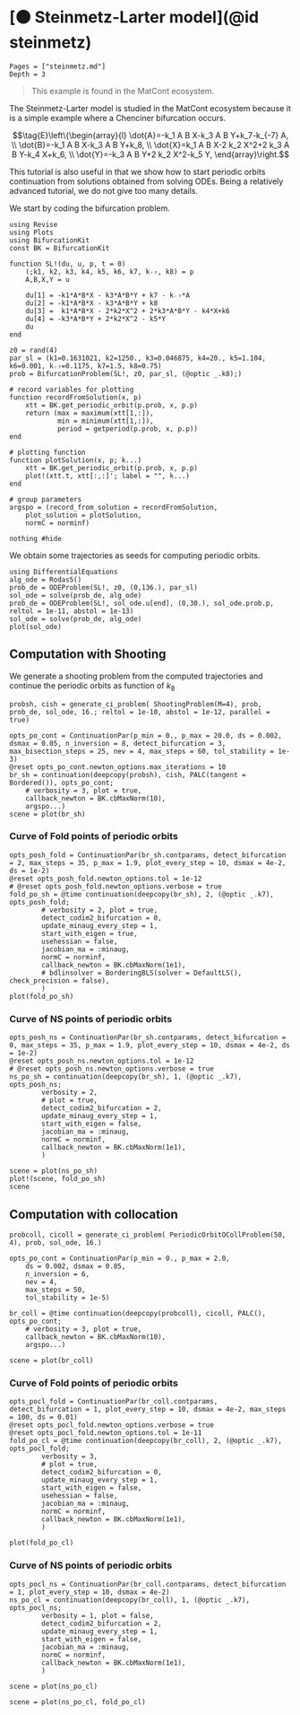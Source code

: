 # [🟠 Steinmetz-Larter model](@id steinmetz)

```@contents
Pages = ["steinmetz.md"]
Depth = 3
```

> This example is found in the MatCont ecosystem.

The Steinmetz-Larter model is studied in the MatCont ecosystem because it is a simple example where a Chenciner bifurcation occurs.

$$\tag{E}\left\{\begin{array}{l}
\dot{A}=-k_1 A B X-k_3 A B Y+k_7-k_{-7} A, \\
\dot{B}=-k_1 A B X-k_3 A B Y+k_8, \\
\dot{X}=k_1 A B X-2 k_2 X^2+2 k_3 A B Y-k_4 X+k_6, \\
\dot{Y}=-k_3 A B Y+2 k_2 X^2-k_5 Y,
\end{array}\right.$$

This tutorial is also useful in that we show how to start periodic orbits continuation from solutions obtained from solving ODEs. Being a relatively advanced tutorial, we do not give too many details.

We start by coding the bifurcation problem.

```@example STEINMETZ
using Revise
using Plots
using BifurcationKit
const BK = BifurcationKit

function SL!(du, u, p, t = 0)
	(;k1, k2, k3, k4, k5, k6, k7, k₋₇, k8) = p
	A,B,X,Y = u

	du[1] = -k1*A*B*X - k3*A*B*Y + k7 - k₋₇*A
	du[2] = -k1*A*B*X - k3*A*B*Y + k8
	du[3] =  k1*A*B*X - 2*k2*X^2 + 2*k3*A*B*Y - k4*X+k6
	du[4] = -k3*A*B*Y + 2*k2*X^2 - k5*Y
	du
end

z0 = rand(4)
par_sl = (k1=0.1631021, k2=1250., k3=0.046875, k4=20., k5=1.104, k6=0.001, k₋₇=0.1175, k7=1.5, k8=0.75)
prob = BifurcationProblem(SL!, z0, par_sl, (@optic _.k8);)

# record variables for plotting
function recordFromSolution(x, p) 
	xtt = BK.get_periodic_orbit(p.prob, x, p.p)
	return (max = maximum(xtt[1,:]),
			min = minimum(xtt[1,:]),
			period = getperiod(p.prob, x, p.p))
end

# plotting function
function plotSolution(x, p; k...)
	xtt = BK.get_periodic_orbit(p.prob, x, p.p)
	plot!(xtt.t, xtt[:,:]'; label = "", k...)
end

# group parameters
argspo = (record_from_solution = recordFromSolution,
	plot_solution = plotSolution,
	normC = norminf)

nothing #hide
```

We obtain some trajectories as seeds for computing periodic orbits.

```@example STEINMETZ
using DifferentialEquations
alg_ode = Rodas5()
prob_de = ODEProblem(SL!, z0, (0,136.), par_sl)
sol_ode = solve(prob_de, alg_ode)
prob_de = ODEProblem(SL!, sol_ode.u[end], (0,30.), sol_ode.prob.p, reltol = 1e-11, abstol = 1e-13)
sol_ode = solve(prob_de, alg_ode)
plot(sol_ode)
```

## Computation with Shooting
We generate a shooting problem from the computed trajectories and continue the periodic orbits as function of $k_8$

```@example STEINMETZ
probsh, cish = generate_ci_problem( ShootingProblem(M=4), prob, prob_de, sol_ode, 16.; reltol = 1e-10, abstol = 1e-12, parallel = true)

opts_po_cont = ContinuationPar(p_min = 0., p_max = 20.0, ds = 0.002, dsmax = 0.05, n_inversion = 8, detect_bifurcation = 3, max_bisection_steps = 25, nev = 4, max_steps = 60, tol_stability = 1e-3)
@reset opts_po_cont.newton_options.max_iterations = 10
br_sh = continuation(deepcopy(probsh), cish, PALC(tangent = Bordered()), opts_po_cont;
	# verbosity = 3, plot = true,
	callback_newton = BK.cbMaxNorm(10),
	argspo...)
scene = plot(br_sh)
```

### Curve of Fold points of periodic orbits

```@example STEINMETZ
opts_posh_fold = ContinuationPar(br_sh.contparams, detect_bifurcation = 2, max_steps = 35, p_max = 1.9, plot_every_step = 10, dsmax = 4e-2, ds = 1e-2)
@reset opts_posh_fold.newton_options.tol = 1e-12
# @reset opts_posh_fold.newton_options.verbose = true
fold_po_sh = @time continuation(deepcopy(br_sh), 2, (@optic _.k7), opts_posh_fold;
		# verbosity = 2, plot = true,
		detect_codim2_bifurcation = 0,
		update_minaug_every_step = 1,
		start_with_eigen = true,
		usehessian = false,
		jacobian_ma = :minaug,
		normC = norminf,
		callback_newton = BK.cbMaxNorm(1e1),
		# bdlinsolver = BorderingBLS(solver = DefaultLS(), check_precision = false),
		)
plot(fold_po_sh)
```

### Curve of NS points of periodic orbits
```@example STEINMETZ
opts_posh_ns = ContinuationPar(br_sh.contparams, detect_bifurcation = 0, max_steps = 35, p_max = 1.9, plot_every_step = 10, dsmax = 4e-2, ds = 1e-2)
@reset opts_posh_ns.newton_options.tol = 1e-12
# @reset opts_posh_ns.newton_options.verbose = true
ns_po_sh = continuation(deepcopy(br_sh), 1, (@optic _.k7), opts_posh_ns;
		verbosity = 2, 
		# plot = true,
		detect_codim2_bifurcation = 2,
		update_minaug_every_step = 1,
		start_with_eigen = false,
		jacobian_ma = :minaug,
		normC = norminf,
		callback_newton = BK.cbMaxNorm(1e1),
		)
```

```@example STEINMETZ
scene = plot(ns_po_sh)
plot!(scene, fold_po_sh)
scene
```

## Computation with collocation

```@example STEINMETZ
probcoll, cicoll = generate_ci_problem( PeriodicOrbitOCollProblem(50, 4), prob, sol_ode, 16.)

opts_po_cont = ContinuationPar(p_min = 0., p_max = 2.0, 
	ds = 0.002, dsmax = 0.05, 
	n_inversion = 6,
	nev = 4,
	max_steps = 50, 
	tol_stability = 1e-5)

br_coll = @time continuation(deepcopy(probcoll), cicoll, PALC(), opts_po_cont;
    # verbosity = 3, plot = true,
    callback_newton = BK.cbMaxNorm(10),
    argspo...)

scene = plot(br_coll)
```

### Curve of Fold points of periodic orbits

```@example STEINMETZ
opts_pocl_fold = ContinuationPar(br_coll.contparams, detect_bifurcation = 1, plot_every_step = 10, dsmax = 4e-2, max_steps = 100, ds = 0.01)
@reset opts_pocl_fold.newton_options.verbose = true
@reset opts_pocl_fold.newton_options.tol = 1e-11
fold_po_cl = @time continuation(deepcopy(br_coll), 2, (@optic _.k7), opts_pocl_fold;
        verbosity = 3, 
        # plot = true,
        detect_codim2_bifurcation = 0,
        update_minaug_every_step = 1,
        start_with_eigen = false,
        usehessian = false,
        jacobian_ma = :minaug,
        normC = norminf,
        callback_newton = BK.cbMaxNorm(1e1),
        )

plot(fold_po_cl)
```

### Curve of NS points of periodic orbits

```@example STEINMETZ
opts_pocl_ns = ContinuationPar(br_coll.contparams, detect_bifurcation = 1, plot_every_step = 10, dsmax = 4e-2)
ns_po_cl = continuation(deepcopy(br_coll), 1, (@optic _.k7), opts_pocl_ns;
        verbosity = 1, plot = false,
        detect_codim2_bifurcation = 2,
        update_minaug_every_step = 1,
        start_with_eigen = false,
        jacobian_ma = :minaug,
        normC = norminf,
        callback_newton = BK.cbMaxNorm(1e1),
        )
```

```@example STEINMETZ
scene = plot(ns_po_cl)
```

```@example STEINMETZ
scene = plot(ns_po_cl, fold_po_cl)
```